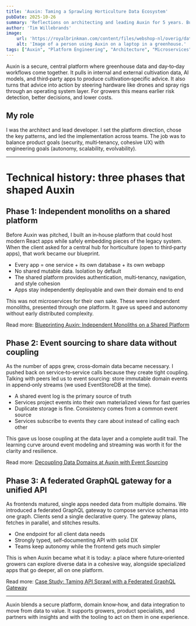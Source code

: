```yaml
---
title: 'Auxin: Taming a Sprawling Horticulture Data Ecosystem'
pubDate: 2025-10-26
summary: 'Reflections on architecting and leading Auxin for 5 years. Building a unified, secure platform for growers that connects data, AI, and operational apps.'
author: 'Tim Willebrands'
image:
    url: 'https://royalbrinkman.com/content/files/webshop-nl/overig/data%20management.jpg'
    alt: 'Image of a person using Auxin on a laptop in a greenhouse.'
tags: ["Auxin", "Platform Engineering", "Architecture", "Microservices", ".NET", "IoT", "Lead Developer"]
---
```


Auxin is a secure, central platform where greenhouse data and day‑to‑day workflows come together. It pulls in internal and external cultivation data, AI models, and third‑party apps to produce cultivation‑specific advice. It also turns that advice into action by steering hardware like drones and spray rigs through an operating system layer. For growers this means earlier risk detection, better decisions, and lower costs.

## My role

I was the architect and lead developer. I set the platform direction, chose the key patterns, and led the implementation across teams. The job was to balance product goals (security, multi‑tenancy, cohesive UX) with engineering goals (autonomy, scalability, evolvability).

---

# Technical history: three phases that shaped Auxin

## Phase 1: Independent monoliths on a shared platform

Before Auxin was pitched, I built an in‑house platform that could host modern React apps while safely embedding pieces of the legacy system. When the client asked for a central hub for horticulture (open to third‑party apps), that work became our blueprint.

- Every app = one service + its own database + its own webapp
- No shared mutable data. Isolation by default
- The shared platform provides authentication, multi‑tenancy, navigation, and style cohesion
- Apps stay independently deployable and own their domain end to end

This was not microservices for their own sake. These were independent monoliths, presented through one platform. It gave us speed and autonomy without early distributed complexity.

Read more: [Blueprinting Auxin: Independent Monoliths on a Shared Platform](/writing/independent-monoliths-platform)

## Phase 2: Event sourcing to share data without coupling

As the number of apps grew, cross‑domain data became necessary. I pushed back on service‑to‑service calls because they create tight coupling. Talking with peers led us to event sourcing: store immutable domain events in append‑only streams (we used EventStoreDB at the time).

- A shared event log is the primary source of truth
- Services project events into their own materialized views for fast queries
- Duplicate storage is fine. Consistency comes from a common event source
- Services subscribe to events they care about instead of calling each other

This gave us loose coupling at the data layer and a complete audit trail. The learning curve around event modeling and streaming was worth it for the clarity and resilience.

Read more: [Decoupling Data Domains at Auxin with Event Sourcing](/writing/event-sourcing-at-auxin)

## Phase 3: A federated GraphQL gateway for a unified API

As frontends matured, single apps needed data from multiple domains. We introduced a federated GraphQL gateway to compose service schemas into one graph. Clients send a single declarative query. The gateway plans, fetches in parallel, and stitches results.

- One endpoint for all client data needs
- Strongly typed, self‑documenting API with solid DX
- Teams keep autonomy while the frontend gets much simpler

This is when Auxin became what it is today: a place where future‑oriented growers can explore diverse data in a cohesive way, alongside specialized apps that go deeper, all on one platform.

Read more: [Case Study: Taming API Sprawl with a Federated GraphQL Gateway](/writing/graphql-gateway-case-study)

---

Auxin blends a secure platform, domain know‑how, and data integration to move from data to value. It supports growers, product specialists, and partners with insights and with the tooling to act on them in one experience.
